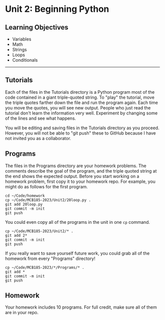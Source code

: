 Unit 2: Beginning Python
========================

## Learning Objectives ##

+ Variables
+ Math
+ Strings
+ Loops
+ Conditionals

------------------------------------------------------------------------------

## Tutorials ##

Each of the files in the Tutorials directory is a Python program most of the
code contained in a giant triple-quoted string. To "play" the tutorial, move
the triple quotes farther down the file and run the program again. Each time
you move the quotes, you will see new output. People who just read the tutorial
don't learn the information very well. Experiment by changing some of the lines
and see what happens.

You will be editing and saving files in the Tutorials directory as you proceed.
However, you will not be able to "git push" these to GitHub because I have not
invited you as a collaborator.

## Programs ##

The files in the Programs directory are your homework problems. The comments
describe the goal of the program, and the triple quoted string at the end shows
the expected output. Before you start working on a homework problem, first copy
it to your homework repo. For example, you might do as follows for the first
program.

```
cd ~/Code/homework
cp ~/Code/MCB185-2023/Unit2/20loop.py .
git add 20loop.py
git commit -m init
git push
```

You could even copy all of the programs in the unit in one `cp` command.

```
cp ~/Code/MCB185-2023/Unit2/* .
git add 2*
git commit -m init
git push
```

If you really want to save yourself future work, you could grab all of the
homework from every "Programs" directory!

```
cp ~/Code/MCB185-2023/*/Programs/* .
git add *
git commit -m init
git push
```

## Homework ##

Your homework includes 10 programs. For full credit, make sure all of them are
in your repo.
